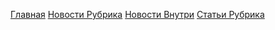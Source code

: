 [Главная](https://stanislavponomarev93.github.io/news_d/index.html)
[Новости Рубрика](https://stanislavponomarev93.github.io/news_d/news_rubric.html)
[Новости Внутри](https://stanislavponomarev93.github.io/news_d/news_inside.html)
[Статьи Рубрика](https://stanislavponomarev93.github.io/news_d/articles_rubric.html)

